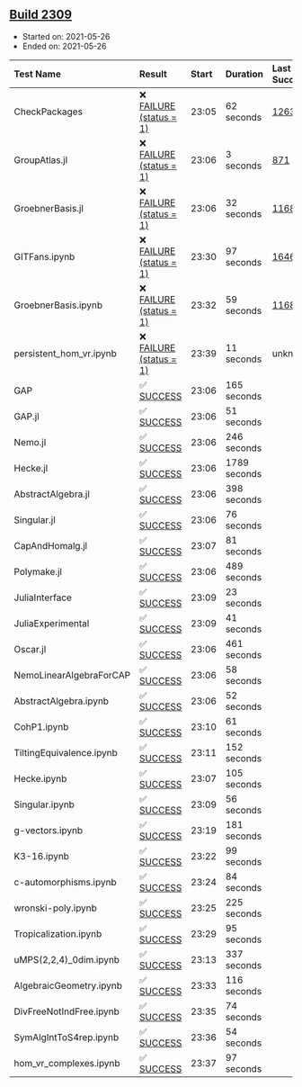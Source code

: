 ## [Build 2309](https://oscarci.mathematik.uni-kl.de/job/oscar-stable/2309/)

* Started on: 2021-05-26
* Ended on: 2021-05-26

| Test Name    | Result | Start | Duration | Last Success | First Failure |
|:-------------|:-------|:------|:---------|:-------------|:--------------|
| CheckPackages | ❌ [FAILURE (status = 1)](https://oscarci.mathematik.uni-kl.de/job/oscar-stable/2309/artifact/logs/build-2309/CheckPackages.log) | 23:05 | 62 seconds | [1263](https://oscarci.mathematik.uni-kl.de/job/oscar-stable/1263/) | [1264](https://oscarci.mathematik.uni-kl.de/job/oscar-stable/1264/) |
| GroupAtlas.jl | ❌ [FAILURE (status = 1)](https://oscarci.mathematik.uni-kl.de/job/oscar-stable/2309/artifact/logs/build-2309/GroupAtlas.jl.log) | 23:06 | 3 seconds | [871](https://oscarci.mathematik.uni-kl.de/job/oscar-stable/871/) | [872](https://oscarci.mathematik.uni-kl.de/job/oscar-stable/872/) |
| GroebnerBasis.jl | ❌ [FAILURE (status = 1)](https://oscarci.mathematik.uni-kl.de/job/oscar-stable/2309/artifact/logs/build-2309/GroebnerBasis.jl.log) | 23:06 | 32 seconds | [1168](https://oscarci.mathematik.uni-kl.de/job/oscar-stable/1168/) | [1169](https://oscarci.mathematik.uni-kl.de/job/oscar-stable/1169/) |
| GITFans.ipynb | ❌ [FAILURE (status = 1)](https://oscarci.mathematik.uni-kl.de/job/oscar-stable/2309/artifact/logs/build-2309/GITFans.ipynb.log) | 23:30 | 97 seconds | [1646](https://oscarci.mathematik.uni-kl.de/job/oscar-stable/1646/) | [1647](https://oscarci.mathematik.uni-kl.de/job/oscar-stable/1647/) |
| GroebnerBasis.ipynb | ❌ [FAILURE (status = 1)](https://oscarci.mathematik.uni-kl.de/job/oscar-stable/2309/artifact/logs/build-2309/GroebnerBasis.ipynb.log) | 23:32 | 59 seconds | [1168](https://oscarci.mathematik.uni-kl.de/job/oscar-stable/1168/) | [1169](https://oscarci.mathematik.uni-kl.de/job/oscar-stable/1169/) |
| persistent_hom_vr.ipynb | ❌ [FAILURE (status = 1)](https://oscarci.mathematik.uni-kl.de/job/oscar-stable/2309/artifact/logs/build-2309/persistent_hom_vr.ipynb.log) | 23:39 | 11 seconds | unknown | unknown |
| GAP | ✅ [SUCCESS](https://oscarci.mathematik.uni-kl.de/job/oscar-stable/2309/artifact/logs/build-2309/GAP.log) | 23:06 | 165 seconds |  |  |
| GAP.jl | ✅ [SUCCESS](https://oscarci.mathematik.uni-kl.de/job/oscar-stable/2309/artifact/logs/build-2309/GAP.jl.log) | 23:06 | 51 seconds |  |  |
| Nemo.jl | ✅ [SUCCESS](https://oscarci.mathematik.uni-kl.de/job/oscar-stable/2309/artifact/logs/build-2309/Nemo.jl.log) | 23:06 | 246 seconds |  |  |
| Hecke.jl | ✅ [SUCCESS](https://oscarci.mathematik.uni-kl.de/job/oscar-stable/2309/artifact/logs/build-2309/Hecke.jl.log) | 23:06 | 1789 seconds |  |  |
| AbstractAlgebra.jl | ✅ [SUCCESS](https://oscarci.mathematik.uni-kl.de/job/oscar-stable/2309/artifact/logs/build-2309/AbstractAlgebra.jl.log) | 23:06 | 398 seconds |  |  |
| Singular.jl | ✅ [SUCCESS](https://oscarci.mathematik.uni-kl.de/job/oscar-stable/2309/artifact/logs/build-2309/Singular.jl.log) | 23:06 | 76 seconds |  |  |
| CapAndHomalg.jl | ✅ [SUCCESS](https://oscarci.mathematik.uni-kl.de/job/oscar-stable/2309/artifact/logs/build-2309/CapAndHomalg.jl.log) | 23:07 | 81 seconds |  |  |
| Polymake.jl | ✅ [SUCCESS](https://oscarci.mathematik.uni-kl.de/job/oscar-stable/2309/artifact/logs/build-2309/Polymake.jl.log) | 23:06 | 489 seconds |  |  |
| JuliaInterface | ✅ [SUCCESS](https://oscarci.mathematik.uni-kl.de/job/oscar-stable/2309/artifact/logs/build-2309/JuliaInterface.log) | 23:09 | 23 seconds |  |  |
| JuliaExperimental | ✅ [SUCCESS](https://oscarci.mathematik.uni-kl.de/job/oscar-stable/2309/artifact/logs/build-2309/JuliaExperimental.log) | 23:09 | 41 seconds |  |  |
| Oscar.jl | ✅ [SUCCESS](https://oscarci.mathematik.uni-kl.de/job/oscar-stable/2309/artifact/logs/build-2309/Oscar.jl.log) | 23:06 | 461 seconds |  |  |
| NemoLinearAlgebraForCAP | ✅ [SUCCESS](https://oscarci.mathematik.uni-kl.de/job/oscar-stable/2309/artifact/logs/build-2309/NemoLinearAlgebraForCAP.log) | 23:06 | 58 seconds |  |  |
| AbstractAlgebra.ipynb | ✅ [SUCCESS](https://oscarci.mathematik.uni-kl.de/job/oscar-stable/2309/artifact/logs/build-2309/AbstractAlgebra.ipynb.log) | 23:06 | 52 seconds |  |  |
| CohP1.ipynb | ✅ [SUCCESS](https://oscarci.mathematik.uni-kl.de/job/oscar-stable/2309/artifact/logs/build-2309/CohP1.ipynb.log) | 23:10 | 61 seconds |  |  |
| TiltingEquivalence.ipynb | ✅ [SUCCESS](https://oscarci.mathematik.uni-kl.de/job/oscar-stable/2309/artifact/logs/build-2309/TiltingEquivalence.ipynb.log) | 23:11 | 152 seconds |  |  |
| Hecke.ipynb | ✅ [SUCCESS](https://oscarci.mathematik.uni-kl.de/job/oscar-stable/2309/artifact/logs/build-2309/Hecke.ipynb.log) | 23:07 | 105 seconds |  |  |
| Singular.ipynb | ✅ [SUCCESS](https://oscarci.mathematik.uni-kl.de/job/oscar-stable/2309/artifact/logs/build-2309/Singular.ipynb.log) | 23:09 | 56 seconds |  |  |
| g-vectors.ipynb | ✅ [SUCCESS](https://oscarci.mathematik.uni-kl.de/job/oscar-stable/2309/artifact/logs/build-2309/g-vectors.ipynb.log) | 23:19 | 181 seconds |  |  |
| K3-16.ipynb | ✅ [SUCCESS](https://oscarci.mathematik.uni-kl.de/job/oscar-stable/2309/artifact/logs/build-2309/K3-16.ipynb.log) | 23:22 | 99 seconds |  |  |
| c-automorphisms.ipynb | ✅ [SUCCESS](https://oscarci.mathematik.uni-kl.de/job/oscar-stable/2309/artifact/logs/build-2309/c-automorphisms.ipynb.log) | 23:24 | 84 seconds |  |  |
| wronski-poly.ipynb | ✅ [SUCCESS](https://oscarci.mathematik.uni-kl.de/job/oscar-stable/2309/artifact/logs/build-2309/wronski-poly.ipynb.log) | 23:25 | 225 seconds |  |  |
| Tropicalization.ipynb | ✅ [SUCCESS](https://oscarci.mathematik.uni-kl.de/job/oscar-stable/2309/artifact/logs/build-2309/Tropicalization.ipynb.log) | 23:29 | 95 seconds |  |  |
| uMPS(2,2,4)_0dim.ipynb | ✅ [SUCCESS](https://oscarci.mathematik.uni-kl.de/job/oscar-stable/2309/artifact/logs/build-2309/uMPS-2-2-4-_0dim.ipynb.log) | 23:13 | 337 seconds |  |  |
| AlgebraicGeometry.ipynb | ✅ [SUCCESS](https://oscarci.mathematik.uni-kl.de/job/oscar-stable/2309/artifact/logs/build-2309/AlgebraicGeometry.ipynb.log) | 23:33 | 116 seconds |  |  |
| DivFreeNotIndFree.ipynb | ✅ [SUCCESS](https://oscarci.mathematik.uni-kl.de/job/oscar-stable/2309/artifact/logs/build-2309/DivFreeNotIndFree.ipynb.log) | 23:35 | 74 seconds |  |  |
| SymAlgIntToS4rep.ipynb | ✅ [SUCCESS](https://oscarci.mathematik.uni-kl.de/job/oscar-stable/2309/artifact/logs/build-2309/SymAlgIntToS4rep.ipynb.log) | 23:36 | 54 seconds |  |  |
| hom_vr_complexes.ipynb | ✅ [SUCCESS](https://oscarci.mathematik.uni-kl.de/job/oscar-stable/2309/artifact/logs/build-2309/hom_vr_complexes.ipynb.log) | 23:37 | 97 seconds |  |  |
